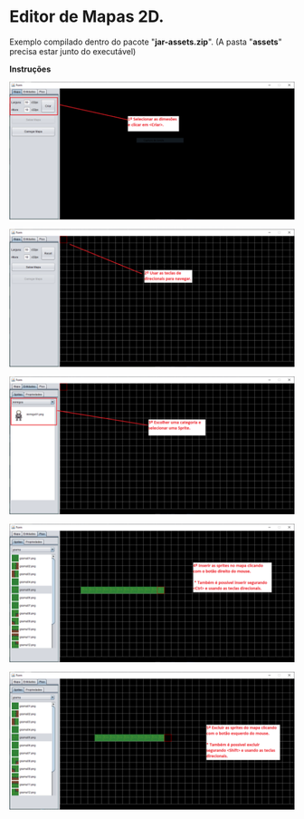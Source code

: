 # Editor de Mapas 2D.
Exemplo compilado dentro do pacote "**jar-assets.zip**". (A pasta "**assets**" precisa estar junto do executável)

**Instruções**

![foto01](./docs/foto01.png)

![foto02](./docs/foto02.png)

![foto03](./docs/foto03.png)

![foto04](./docs/foto04.png)

![foto05](./docs/foto05.png)
